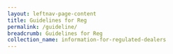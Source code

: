 ```yaml
---
layout: leftnav-page-content
title: Guidelines for Reg
permalink: /guideline/
breadcrumb: Guidelines for Reg
collection_name: information-for-regulated-dealers
---
```

